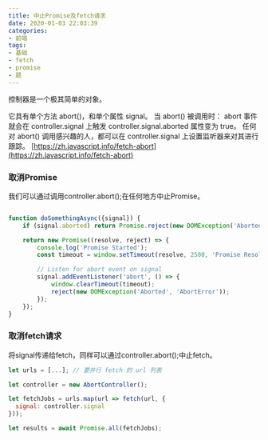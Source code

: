 ```yaml
---
title: 中止Promise及fetch请求
date: 2020-01-03 22:03:39
categories:
- 前端
tags:
- 基础
- fetch
- promise
- 题
---
```


控制器是一个极其简单的对象。
<!-- more -->

它具有单个方法 abort()，和单个属性 signal。
当 abort() 被调用时：
abort 事件就会在 controller.signal 上触发
controller.signal.aborted 属性变为 true。
任何对 abort() 调用感兴趣的人，都可以在 controller.signal 上设置监听器来对其进行跟踪。
[https://zh.javascript.info/fetch-abort](https://zh.javascript.info/fetch-abort)
### 取消Promise
我们可以通过调用controller.abort();在任何地方中止Promise。
```javascript

function doSomethingAsync({signal}) {
    if (signal.aborted) return Promise.reject(new DOMException('Aborted', 'AbortError'));

    return new Promise((resolve, reject) => {
        console.log('Promise Started');
        const timeout = window.setTimeout(resolve, 2500, 'Promise Resolved')

        // Listen for abort event on signal
        signal.addEventListener('abort', () => {
            window.clearTimeout(timeout);
            reject(new DOMException('Aborted', 'AbortError'));
        });
    });
}
```
### 取消fetch请求
将signal传递给fetch，同样可以通过controller.abort();中止fetch。
```javascript
let urls = [...]; // 要并行 fetch 的 url 列表

let controller = new AbortController();

let fetchJobs = urls.map(url => fetch(url, {
  signal: controller.signal
}));

let results = await Promise.all(fetchJobs);

```